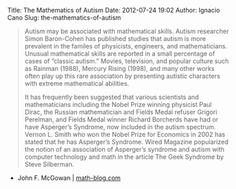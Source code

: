 Title: The Mathematics of Autism
Date: 2012-07-24 19:02
Author: Ignacio Cano
Slug: the-mathematics-of-autism

> Autism may be associated with mathematical skills. Autism researcher
> Simon Baron-Cohen has published studies that autism is more prevalent
> in the familes of physicists, engineers, and mathematicians. Unusual
> mathematical skills are reported in a small percentage of cases of
> ”classic autism.” Movies, television, and popular culture such as
> Rainman (1988), Mercury Rising (1998), and many other works often play
> up this rare association by presenting autistic characters with
> extreme mathematical abilities.
>
> It has frequently been suggested that various scientists and
> mathematicians including the Nobel Prize winning physicist Paul Dirac,
> the Russian mathematician and Fields Medal refuser Grigori Perelman,
> and Fields Medal winner Richard Borcherds have had or have Asperger’s
> Syndrome, now included in the autism spectrum. Vernon L. Smith who won
> the Nobel Prize for Economics in 2002 has stated that he has
> Asperger’s Syndrome. Wired Magazine popularized the notion of an
> association of Asperger’s syndrome and autism with computer technology
> and math in the article The Geek Syndrome by Steve Silberman.

- John F. McGowan | [math-blog.com][]

  [math-blog.com]: http://math-blog.com/2012/07/09/the-mathematics-of-autism/
    "The Mathematics of Autism"
